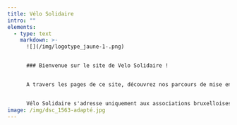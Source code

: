 ```yaml
---
title: Vélo Solidaire
intro: ""
elements:
  - type: text
    markdown: >-
      ![](/img/logotype_jaune-1-.png)


      ### Bienvenue sur le site de Velo Solidaire !


      A travers les pages de ce site, découvrez nos parcours de mise en selle et de mise à disposition d'un vélo, réservez une flotte de vélos pour organiser des activités avec votre public, voyez aussi nos services d'accompagnement dans la mise en place de votre projet.


      Vélo Solidaire s'adresse uniquement aux associations bruxelloises.
image: /img/dsc_1563-adapté.jpg
---
```

